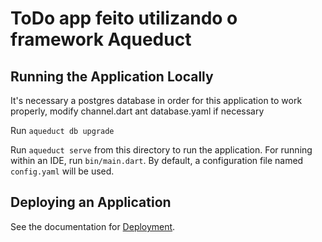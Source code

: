 # ToDo app feito utilizando o framework Aqueduct

## Running the Application Locally

It's necessary a postgres database in order for this application to work properly, modify channel.dart ant database.yaml if necessary

Run `aqueduct db upgrade`

Run `aqueduct serve` from this directory to run the application. For running within an IDE, run `bin/main.dart`. By default, a configuration file named `config.yaml` will be used.


## Deploying an Application

See the documentation for [Deployment](https://aqueduct.io/docs/deploy/).
